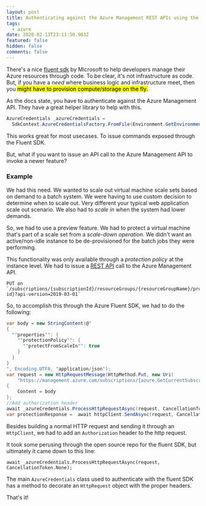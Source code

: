 ```yaml
---
layout: post
title: Authenticating against the Azure Management REST APIs using the Fluent SDK
tags:
  - azure
date: 2020-02-13T23:11:50.903Z
featured: false
hidden: false
comments: false
---
```

There's a nice [fluent sdk](https://docs.microsoft.com/en-us/dotnet/azure/dotnet-sdk-azure-concepts?view=azure-dotnet) by Microsoft to help developers manage their Azure resources through code. To be clear, it's not infrastructure as code. But, if you have a *need* where business logic and infrastructure meet, then you <mark>might have to provision compute/storage on the fly.</mark>

<!--more-->

As the docs state, you have to authenticate against the Azure Management API. They have a great helper library to help with this. 

```csharp
AzureCredentials _azureCredentials = 
  SdkContext.AzureCredentialsFactory.FromFile(Environment.GetEnvironmentVariable("AZURE_AUTH_LOCATION"));
```

This works great for most usecases. To issue commands exposed through the Fluent SDK. 

But, what if you want to issue an API call to the Azure Management API to invoke a newer feature? 

### Example

We had this need. We wanted to scale out virtual machine scale sets based on demand to a batch system. We were having to use custom decision to determine when to scale out. Very different your typical web application scale out scenario. We also had to *scale in* when the system had lower demands.

So, we had to use a preview feature. We had to protect a virtual machine that's part of a scale set from a *scale-down operation*. We didn't want an active/non-idle instance to be de-provisioned for the batch jobs they were performing. 

This functionality was only available through a *protection policy* at the instance level. We had to issue a [REST API](https://docs.microsoft.com/bs-latn-ba/azure/virtual-machine-scale-sets/virtual-machine-scale-sets-instance-protection) call to the Azure Management API. 

```
PUT on `/subscriptions/{subscriptionId}/resourceGroups/{resourceGroupName}/providers/Microsoft.Compute/virtualMachineScaleSets/{vmScaleSetName}/virtualMachines/{instance-id}?api-version=2019-03-01`
```

So, to accomplish this through the Azure Fluent SDK, we had to do the following:

```csharp
var body = new StringContent(@"
{
  ""properties"": {
    ""protectionPolicy"": {
      ""protectFromScaleIn"": true
    }
  }        
}
", Encoding.UTF8, "application/json");
var request = new HttpRequestMessage(HttpMethod.Put, new Uri(
    "https://management.azure.com/subscriptions/{azure.GetCurrentSubscription().SubscriptionId}/resourceGroups/{vmssGroup.ResourceGroupName}/providers/Microsoft.Compute/virtualMachineScaleSets/{vmssGroup.Name}/virtualMachines/{randomMachine.InstanceId}?api-version=2019-03-01"))
{
    Content = body
};
//Add authorization header
await _azureCredentials.ProcessHttpRequestAsync(request, CancellationToken.None);
var protectionResponse =  await httpClient.SendAsync(request, CancellationToken.None);
```


Besides building a normal HTTP request and sending it through an `HttpClient`, we had to add an `Authorization` header to the http request. 

It took some perusing through the open source repo for the fluent SDK, but ultimately it came down to this line:

`await _azureCredentials.ProcessHttpRequestAsync(request, CancellationToken.None);`

The main `AzureCredentials` class used to authenticate with the fluent SDK has a method to decorate an `HttpRequest` object with the proper headers. 

That's it!
